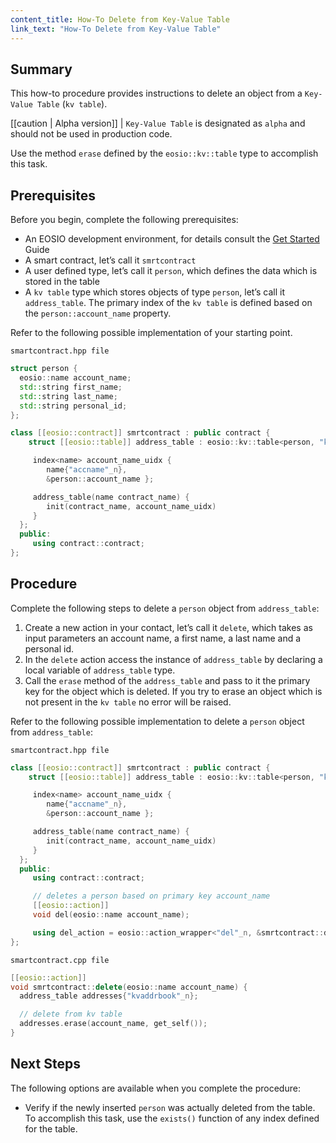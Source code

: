 ```yaml
---
content_title: How-To Delete from Key-Value Table
link_text: "How-To Delete from Key-Value Table"
---
```


## Summary

This how-to procedure provides instructions to delete an object from a `Key-Value Table` (`kv table`).

[[caution | Alpha version]]
| `Key-Value Table` is designated as `alpha` and should not be used in production code.

Use the method `erase` defined by the `eosio::kv::table` type to accomplish this task.

## Prerequisites

Before you begin, complete the following prerequisites:

* An EOSIO development environment, for details consult the [Get Started](https://developers.eos.io/welcome/latest/getting-started/development-environment/introduction) Guide
* A smart contract, let’s call it `smrtcontract`
* A user defined type, let’s call it `person`, which defines the data which is stored in the table
* A `kv table` type which stores objects of type `person`, let’s call it `address_table`. The primary index of the `kv table` is defined based on the `person::account_name` property.

Refer to the following possible implementation of your starting point.

`smartcontract.hpp file`

```cpp
struct person {
  eosio::name account_name;
  std::string first_name;
  std::string last_name;
  std::string personal_id;
};

class [[eosio::contract]] smrtcontract : public contract {
    struct [[eosio::table]] address_table : eosio::kv::table<person, "kvaddrbook"_n> {

     index<name> account_name_uidx {
        name{"accname"_n},
        &person::account_name };

     address_table(name contract_name) {
        init(contract_name, account_name_uidx)
     }
  };
  public:
     using contract::contract;
};
```

## Procedure

Complete the following steps to delete a `person` object from `address_table`:

1. Create a new action in your contact, let’s call it `delete`, which takes as input parameters an account name, a first name, a last name and a personal id.
2. In the `delete` action access the instance of `address_table` by declaring a local variable of `address_table` type.
3. Call the `erase` method of the `address_table` and pass to it the primary key for the object which is deleted. If you try to erase an object which is not present in the `kv table` no error will be raised.

Refer to the following possible implementation to delete a `person` object from `address_table`:

`smartcontract.hpp file`

```cpp
class [[eosio::contract]] smrtcontract : public contract {
    struct [[eosio::table]] address_table : eosio::kv::table<person, "kvaddrbook"_n> {

     index<name> account_name_uidx {
        name{"accname"_n},
        &person::account_name };

     address_table(name contract_name) {
        init(contract_name, account_name_uidx)
     }
  };
  public:
     using contract::contract;

     // deletes a person based on primary key account_name
     [[eosio::action]]
     void del(eosio::name account_name);

     using del_action = eosio::action_wrapper<"del"_n, &smrtcontract::del>;
};
```

`smartcontract.cpp file`

```cpp
[[eosio::action]]
void smrtcontract::delete(eosio::name account_name) {
  address_table addresses{"kvaddrbook"_n};

  // delete from kv table
  addresses.erase(account_name, get_self());
}
```

## Next Steps

The following options are available when you complete the procedure:

* Verify if the newly inserted `person` was actually deleted from the table. To accomplish this task, use the `exists()` function of any index defined for the table.
